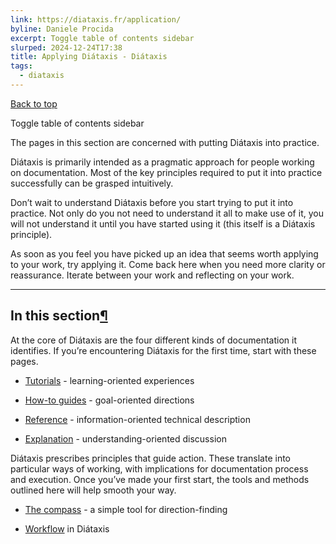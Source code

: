 ```yaml
---
link: https://diataxis.fr/application/
byline: Daniele Procida
excerpt: Toggle table of contents sidebar
slurped: 2024-12-24T17:38
title: Applying Diátaxis - Diátaxis
tags:
  - diataxis
---
```


[Back to top](https://diataxis.fr/application/#)

Toggle table of contents sidebar

The pages in this section are concerned with putting Diátaxis into practice.

Diátaxis is primarily intended as a pragmatic approach for people working on documentation. Most of the key principles required to put it into practice successfully can be grasped intuitively.

Don’t wait to understand Diátaxis before you start trying to put it into practice. Not only do you not need to understand it all to make use of it, you will not understand it until you have started using it (this itself is a Diátaxis principle).

As soon as you feel you have picked up an idea that seems worth applying to your work, try applying it. Come back here when you need more clarity or reassurance. Iterate between your work and reflecting on your work.

---

## In this section[¶](https://diataxis.fr/application/#in-this-section "Link to this heading")

At the core of Diátaxis are the four different kinds of documentation it identifies. If you’re encountering Diátaxis for the first time, start with these pages.

- [Tutorials](https://diataxis.fr/tutorials/) - learning-oriented experiences
    
- [How-to guides](https://diataxis.fr/how-to-guides/) - goal-oriented directions
    
- [Reference](https://diataxis.fr/reference/) - information-oriented technical description
    
- [Explanation](https://diataxis.fr/explanation/) - understanding-oriented discussion
    

Diátaxis prescribes principles that guide action. These translate into particular ways of working, with implications for documentation process and execution. Once you’ve made your first start, the tools and methods outlined here will help smooth your way.

- [The compass](https://diataxis.fr/compass/) - a simple tool for direction-finding
    
- [Workflow](https://diataxis.fr/how-to-use-diataxis/) in Diátaxis